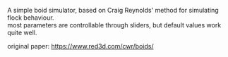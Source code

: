 A simple boid simulator, based on Craig Reynolds' method for simulating flock behaviour.  
most parameters are controllable through sliders, but  default values work quite well.

original paper: https://www.red3d.com/cwr/boids/
